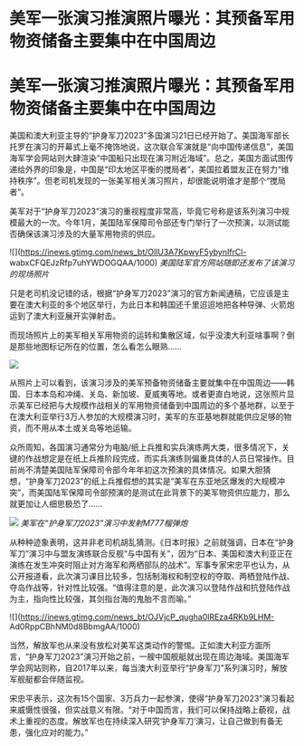 # 美军一张演习推演照片曝光：其预备军用物资储备主要集中在中国周边

# 美军一张演习推演照片曝光：其预备军用物资储备主要集中在中国周边

美国和澳大利亚主导的“护身军刀2023”多国演习21日已经开始了。美国海军部长托罗在演习的开幕式上毫不掩饰地说，这次联合军演就是“向中国传递信息”，美国海军学会网站则大肆渲染“中国船只出现在演习附近海域”。总之，美国方面试图传递给外界的印象是，中国是“印太地区平衡的搅局者”，美国拉着盟友正在努力“维持秩序”。但老司机发现的一张美军相关演习照片，却很能说明谁才是那个“搅局者”。

美军对于“护身军刀2023”演习的重视程度非常高，毕竟它号称是该系列演习中规模最大的一次。今年1月，美国陆军保障司令部还专门举行了一次预演，以测试能否确保该演习涉及的大量军用物资的供应。

![](https://inews.gtimg.com/news_bt/OllU3A7KpwyF5ybynIfrCl-
wabxCFQEJzRfp7uhYWDOGQAA/1000) _美国陆军官方网站随即还发布了该演习的现场照片_

只是老司机没记错的话，根据“护身军刀2023”演习的官方新闻通稿，它应该是主要在澳大利亚的多个地区举行，为此日本和韩国还千里迢迢地把各种导弹、火箭炮运到了澳大利亚展开实弹射击。

而现场照片上的美军相关军用物资的运转和集散区域，似乎没澳大利亚啥事啊？倒是那些地图标记所在的位置，怎么看怎么眼熟……

![](https://inews.gtimg.com/news_bt/O8ZczJVSaYvVEmMSI8ygJsdcyJ_0ekzeR5Gj6NXkdtmAsAA/1000)

从照片上可以看到，该演习涉及的美军预备物资储备主要就集中在中国周边——韩国、日本本岛和冲绳、关岛、新加坡、夏威夷等地。或者更直白地说，这张照片显示美军已经把与大规模作战相关的军用物资储备到中国周边的多个基地群，以至于在澳大利亚举行3万人参加的大规模演习时，美军的东亚基地群就能供应足够的物资，而不用从本土或关岛等地运输。

众所周知，各国演习通常分为电脑/纸上兵推和实兵演练两大类，很多情况下，关键的作战想定是在纸上兵推阶段完成，而实兵演练则偏重具体的人员日常操作。目前尚不清楚美国陆军保障司令部今年年初这次预演的具体情况。如果大胆猜想，“护身军刀2023”的纸上兵推假想的其实是“美军在东亚地区爆发的大规模冲突”，而美国陆军保障司令部预演的是测试在此背景下的美军物资供应能力，那么就更加让人细思极恐了……

![](https://inews.gtimg.com/news_bt/OzXlQx4y2FoKfSWrszek2pIZlmLPrU2w7mDFFU7Z8cvsgAA/1000)
_美军在“护身军刀2023”演习中发射M777榴弹炮_

从种种迹象表明，这并非老司机胡乱猜测。《日本时报》之前就强调，日本在“护身军刀”演习中与盟友演练联合反舰“与中国有关”，因为“日本、美国和澳大利亚正在演练在发生冲突时阻止对方海军和两栖部队的战术”。军事专家宋忠平也认为，从公开报道看，此次演习课目比较多，包括制海权和制空权的夺取、两栖登陆作战、夺岛作战等，针对性比较强。“值得注意的是，此次演习以登陆作战和抗登陆作战为主，指向性比较强，其剑指台海的鬼胎不言而喻。”

![](https://inews.gtimg.com/news_bt/OJVjcP_qugha0lREza4RKb9LHM-
Ad0RppCBhNM0d8BbmgAA/1000)

当然，解放军也从来没有放松对美军这类动作的警惕。正如澳大利亚方面所言，“护身军刀2023”演习开始之前，一艘中国舰艇就出现在周边海域。美国海军学会网站则称，自2017年以来，每当澳大利亚举行“护身军刀”系列演习时，解放军舰艇都会伴随监视。

宋忠平表示，这次有15个国家、3万兵力一起参演，使得“护身军刀2023”演习看起来威慑性很强，但实战意义有限。“对于中国而言，我们可以保持战略上藐视，战术上重视的态度。解放军也在持续深入研究‘护身军刀’演习，让自己做到有备无患，强化应对的能力。”

